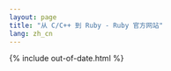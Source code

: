 ```yaml
---
layout: page
title: "从 C/C++ 到 Ruby - Ruby 官方网站"
lang: zh_cn
---
```


{% include out-of-date.html %}
